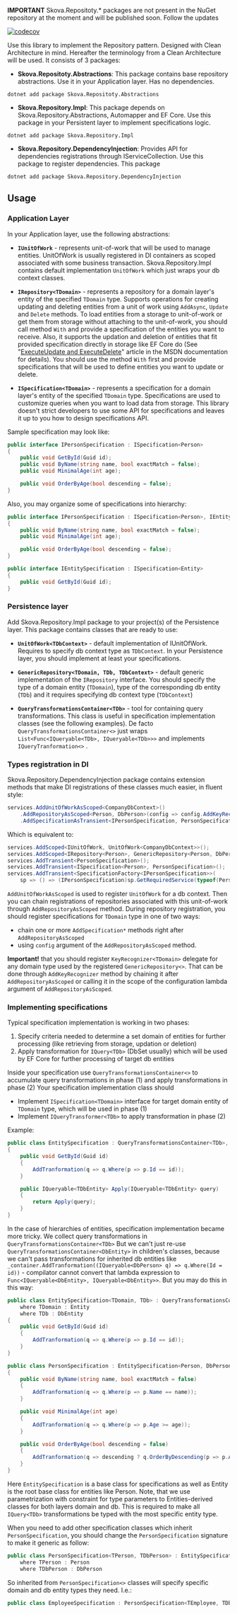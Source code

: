 

**IMPORTANT** Skova.Repositoty.* packages are not present in the NuGet repository at the moment and will be published soon. Follow the  updates

[![codecov](https://codecov.io/gh/sk0va/sk0va.Repository/graph/badge.svg?token=TDHXGUH5NZ)](https://codecov.io/gh/sk0va/sk0va.Repository)

Use this library to implement the Repository pattern. Designed with Clean Architecture in mind. Hereafter the terminology from a Clean Architecture will be used.
It consists of 3 packages:

- **Skova.Repositoty.Abstractions**: This package contains base repository abstractions. Use it in your Application layer. Has no dependencies.
```
dotnet add package Skova.Repositoty.Abstractions
```

- **Skova.Repository.Impl**: This package depends on Skova.Repository.Abstractions, Automapper and EF Core. Use this package in your Persistent layer to implement specifications logic.
```
dotnet add package Skova.Repository.Impl
```

- **Skova.Repository.DependencyInjection**: Provides API for dependencies registrations through IServiceCollection. Use this package to register dependencies. This package 
```cli
dotnet add package Skova.Repository.DependencyInjection
```

## Usage

### Application Layer
In your Application layer, use the following abstractions:

- **`IUnitOfWork`** - represents unit-of-work that will be used to manage entities. UnitOfWork is usually registered in DI containers as scoped associated with some business transaction. Skova.Repository.Impl contains default implementation `UnitOfWork` which just wraps your db context classes. 

- **`IRepository<TDomain>`** - represents a repository for a domain layer's entity of the specified `TDomain` type. Supports operations for creating updating and deleting entities from a unit of work using `AddAsync`, `Update` and `Delete` methods. To load entities from a storage to unit-of-work or get them from storage without attaching to the unit-of-work, you should call method `With` and provide a specification of the entities you want to receive. Also, it supports the updation and deletion of entities that fit provided specification directly in storage like EF Core do (See "[ExecuteUpdate and ExecuteDelete](https://learn.microsoft.com/en-us/ef/core/saving/execute-insert-update-delete)" article in the MSDN documentation for details). You should use the method `With` first and provide specifications that will be used to define entities you want to update or delete.

- **`ISpecification<TDomain>`** - represents a specification for a domain layer's entity of the specified `TDomain` type. Specifications are used to customize queries when you want to load data from storage. This library doesn't strict developers to use some API for specifications and leaves it up to you how to design specifications API.

Sample specification may look like:
```csharp
public interface IPersonSpecification : ISpecification<Person>
{
    public void GetById(Guid id);
    public void ByName(string name, bool exactMatch = false);
    public void MinimalAge(int age);

    public void OrderByAge(bool descending = false);
}
```

Also, you may organize some of specifications into hierarchy:

```csharp
public interface IPersonSpecification : ISpecification<Person>, IEntitySpecification
{
    public void ByName(string name, bool exactMatch = false);
    public void MinimalAge(int age);

    public void OrderByAge(bool descending = false);
}

public interface IEntitySpecification : ISpecification<Entity>
{
    public void GetById(Guid id);
}
```

### Persistence layer
Add Skova.Repository.Impl package to your project(s) of the Persistence layer. This package contains classes that are ready to use:

- **`UnitOfWork<TDbContext>`** - default implementation of IUnitOfWork. Requires to specify db context type as `TDbContext`.
In your Persistence layer, you should implement at least your specifications.

- **`GenericRepository<TDomain, TDb, TDbContext>`** - default generic implementation of the `IRepository` interface. You should specify the type of a domain entity (`TDomain`), type of the corresponding db entity (`TDb`) and it requires specifying db context type (`TDbContext`)

- **`QueryTransformationsContainer<TDb>`** - tool for containing query transformations. This class is useful in specification implementation classes (see the following examples). De facto `QueryTransformationsContainer<>` just wraps `List<Func<IQueryable<TDb>, IQueryable<TDb>>>` and implements `IQueryTranformation<>` .

### Types registration in DI
Skova.Repository.DependencyInjection package contains extension methods that make DI registrations of these classes much easier, in fluent style:

```csharp
services.AddUnitOfWorkAsScoped<CompanyDbContext>()
    .AddRepositoryAsScoped<Person, DbPerson>(config => config.AddKeyRecognizer(p => new object[] { p.Id }))
    .AddSpecificationAsTransient<IPersonSpecification, PersonSpecification>();
```

Which is equivalent to:

```csharp
services.AddScoped<IUnitOfWork, UnitOfWork<CompanyDbContext>>();
services.AddScoped<IRepository<Person>, GenericRepository<Person, DbPerson, CompanyDbContext>>();
services.AddTransient<PersonSpecification>();
services.AddTransient<ISpecification<Person>, PersonSpecification>();
services.AddTransient<SpecificationFactory<IPersonSpecification>>(
    sp => () => (IPersonSpecification)sp.GetRequiredService(typeof(PersonSpecification)));
```

`AddUnitOfWorkAsScoped` is used to register `UnitOfWork` for a db context. Then you can chain registrations of repositories associated with this unit-of-work through `AddRepositoryAsScoped` method. During repository registration, you should register specifications for `TDomain` type in one of two ways:

- chain one or more `AddSpecification*` methods right after `AddRepositoryAsScoped`
- using `config` argument of the `AddRepositoryAsScoped` method.

**Important!** that you should register `KeyRecognizer<TDomain>` delegate for any domain type used by the registered `GenericRepository<>`. That can be done through `AddKeyRecognizer` method by chaining it after `AddRepositoryAsScoped` or calling it in the scope of the configuration lambda argument of `AddRepositoryAsScoped`.

### Implementing specifications

Typical specification implementation is working in two phases:

1. Specify criteria needed to determine a set domain of entities for further processing (like retrieving from storage, updation or deletion)
2. Apply transformation for `IQuery<TDb>` (DbSet usually) which will be used by EF Core for further processing of target db entities

Inside your specification use `QueryTransformationsContainer<>` to accumulate query transformations in phase (1) and apply transformations in phase (2)
Your specification implementation class should

- Implement `ISpecification<TDomain>` interface for target domain entity of `TDomain` type, which will be used in phase (1)
- Implement `IQueryTransformer<TDb>` to apply transformation in phase (2)

Example:
```csharp
public class EntitySpecification : QueryTransformationsContainer<TDb>, IEntitySpecification
{
    public void GetById(Guid id)
    {
        AddTranformation(q => q.Where(p => p.Id == id));
    }

    public IQueryable<TDbEntity> Apply(IQueryable<TDbEntity> query)
    {
        return Apply(query);
    }
}
```

In the case of hierarchies of entities, specification implementation became more tricky. We collect query transformations in `QueryTransformationsContainer<TDb>` But we can't just re-use `QueryTransformationsContainer<DbEntity>` in children's classes, because we can't pass transformations for inherited db entities like `_container.AddTranformation((IQueryable<DbPerson> q) => q.Where(Id = id))` - compilator cannot convert that lambda expression to `Func<IQueryable<DbEntity>, IQueryable<DbEntity>>`. But you may do this in this way:

```csharp
public class EntitySpecification<TDomain, TDb> : QueryTransformationsContainer<TDb>, IEntitySpecification
    where TDomain : Entity
    where TDb : DbEntity
{
    public void GetById(Guid id)
    {
        AddTranformation(q => q.Where(p => p.Id == id));
    }
}

public class PersonSpecification : EntitySpecification<Person, DbPerson>, IPersonSpecification
{
    public void ByName(string name, bool exactMatch = false)
    {
        AddTranformation(q => q.Where(p => p.Name == name));
    }

    public void MinimalAge(int age)
    {
        AddTranformation(q => q.Where(p => p.Age >= age));
    }

    public void OrderByAge(bool descending = false)
    {
        AddTranformation(q => descending ? q.OrderByDescending(p => p.Age) : q.OrderBy(p => p.Age));
    }
}
```

Here `EntitySpecification` is a base class for specifications as well as Entity is the root base class for entities like Person. Note, that we use parametrization with constraint for type parameters to Entities-derived classes for both layers domain and db. This is required to make all `IQuery<TDb>` transformations be typed with the most specific entity type.

When you need to add other specification classes which inherit `PersonSpecification`, you should change the `PersonSpecification` signature to make it generic as follow:

```csharp
public class PersonSpecification<TPerson, TDbPerson> : EntitySpecification<TPerson, TDbPerson>, IPersonSpecification
    where TPerson : Person    
    where TDbPerson : DbPerson
```

So inherited from `PersonSpecification<>` classes will specify specific domain and db entity types they need. I.e.:

```csharp
public class EmployeeSpecification : PersonSpecification<TEmployee, TDbEmployee>, IEmployeeSpecification
```
